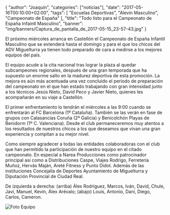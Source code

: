 {
	"author": "Joaquín",
	"categories": ["noticias"],
	"date": "2017-05-16T00:10:00+02:00",
	"tags": [
		"Escuelas Deportivas",
		"Alevín Masculino",
		"Campeonato de España"
	],
	"title": "Todo listo para el Campeonato de España Infaintl Masculino",
	"banner": "img/banners/Captura_de_pantalla_de_2017-05-15_23-57-43.jpg"
}

El próximo miércoles arranca en Castellón el Campeonato de España
Infantil Masculino que se extenderá hasta el domingo y para el que los
chicos del ADV Miguelturra ya tienen todo preparado de cara a medirse
a los mejores equipos del país.

El equipo acude a la cita nacional tras lograr la plaza al quedar
subcampeones regionales, después de una gran temporada que ha supuesto
un enorme salto en la madurez deportiva de esta promoción. La mejora
es aún más acentuada una vez concluido el período de preparación del
campeonato en el que han estado trabajando con gran intensidad junto a
los técnicos Jesús Nieto, David Peco y Javier Nieto, quienes les
acompañarán en su viaje a Castellón.

El primer enfrentamiento lo tendrán el miércoles a las 9:00 cuando se
enfrentarán al FC Barcelona (1º Cataluña). También se las verán en
fase de grupos con Calasancias Coruña (2º Galicia) y Benicolchón
Playas de Benidorm (1º C. Valenciana). Desde el club permaneceremos
muy atentos a los resultados de nuestros chicos a los que deseamos que
vivan una gran experiencia y compitan a su mejor nivel.

Como siempre agradecer a todas las entidades colaboradoras con el club
que han permitido la participación de nuestro equipo en el citado
campeonato. En especial a Narea Producciones como patrocinador
principal así como a Distribuciones Caspe, Viajes Rodrigo, Ferretería
Muñoz, Hervás Maján, Areté Fitness y Punto Didot. Además de las
instituciones Concejalía de Deportes Ayuntamiento de Miguelturra y
Diputación Provincial de Ciudad Real.

De izquierda a derecha: (arriba) Álex Rodríguez, Marcos, Iván, David,
Chule, Javi, Manuel, Kevin, Álex Arévalo; (abajo) Louis, Antonio,
Dani, Diego, Carlos, Cameron.

![Foto Equipo](../../../../../img/banners/Captura_de_pantalla_de_2017-05-15_23-57-43.jpg)
